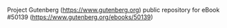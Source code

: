 Project Gutenberg (https://www.gutenberg.org) public repository for eBook #50139 (https://www.gutenberg.org/ebooks/50139)
